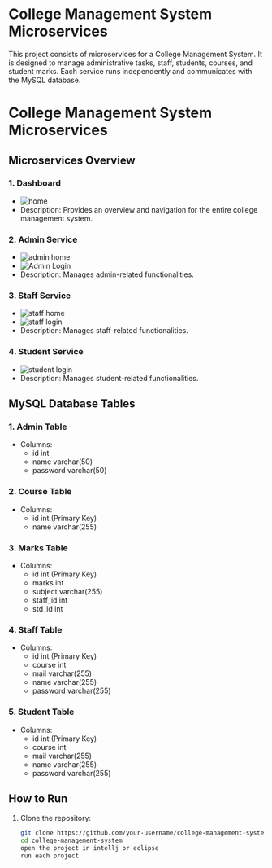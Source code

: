 # College Management System Microservices

This project consists of microservices for a College Management System. It is designed to manage administrative tasks, staff, students, courses, and student marks. Each service runs independently and communicates with the MySQL database.

# College Management System Microservices
## Microservices Overview

### 1. Dashboard
- ![home](https://github.com/Niranjanc2602/Simple_Collage_management_Microservice_System/assets/112241758/8b099e52-e01b-4b34-bb3a-7c381e750001)
- Description: Provides an overview and navigation for the entire college management system.

### 2. Admin Service
- ![admin home](https://github.com/Niranjanc2602/Simple_Collage_management_Microservice_System/assets/112241758/31a09808-89c1-4cbf-8345-a2d8b827c379)
- ![Admin Login](https://github.com/Niranjanc2602/Simple_Collage_management_Microservice_System/assets/112241758/7eec18d7-7aa6-41aa-a5a6-e528c23e15b2)
- Description: Manages admin-related functionalities.
  
### 3. Staff Service
- ![staff home](https://github.com/Niranjanc2602/Simple_Collage_management_Microservice_System/assets/112241758/4280747a-84ce-4010-8677-c7f421e04394)
- ![staff login](https://github.com/Niranjanc2602/Simple_Collage_management_Microservice_System/assets/112241758/0774bb0d-2938-4766-af05-032f8154e7b2)
- Description: Manages staff-related functionalities.

### 4. Student Service
- ![student login](https://github.com/Niranjanc2602/Simple_Collage_management_Microservice_System/assets/112241758/8eb87fa4-ec33-4f81-bd73-3c8846bd7f4f)
- Description: Manages student-related functionalities.

## MySQL Database Tables

### 1. Admin Table
- Columns:
  - id int
  - name varchar(50)
  - password varchar(50)

### 2. Course Table
- Columns:
  - id int (Primary Key)
  - name varchar(255)

### 3. Marks Table
- Columns:
  - id int (Primary Key)
  - marks int
  - subject varchar(255)
  - staff_id int
  - std_id int

### 4. Staff Table
- Columns:
  - id int (Primary Key)
  - course int
  - mail varchar(255)
  - name varchar(255)
  - password varchar(255)

### 5. Student Table
- Columns:
  - id int (Primary Key)
  - course int
  - mail varchar(255)
  - name varchar(255)
  - password varchar(255)

## How to Run

1. Clone the repository:

   ```bash
   git clone https://github.com/your-username/college-management-system.git
   cd college-management-system
   open the project in intellj or eclipse
   run each project
